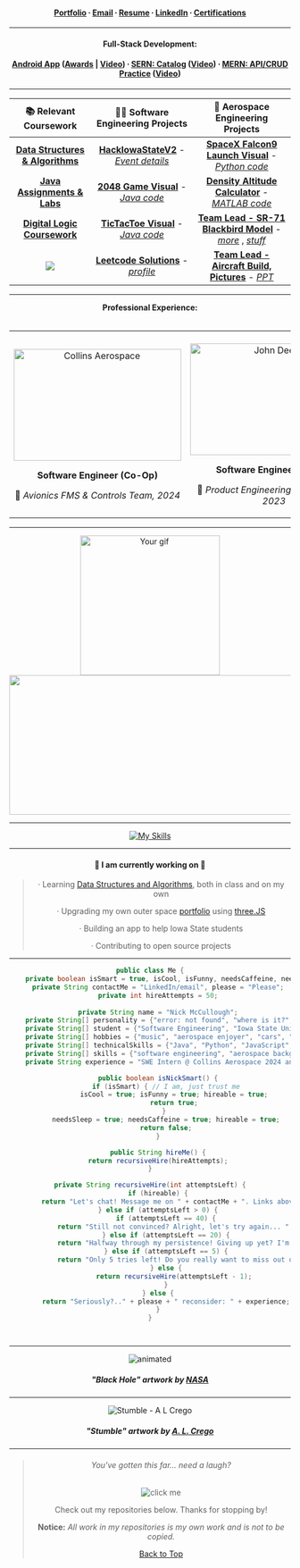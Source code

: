 <!-- <p align="center">
  <img src="https://user-images.githubusercontent.com/91184284/233212165-f45b6b97-c9b6-4aec-8ba5-b64562d7b5a0.gif" alt="animated" />
</p>



_______

-->

<div align="center">

####  [Portfolio](https://mccnick.github.io/) ∙ [Email](mailto:nickmcc@iastate.edu) ∙ [Resume](https://drive.google.com/file/d/1YG5odbzS6yKjkB5AG4blCoKE7mjjN-I-/view?usp=drive_link) ∙ [LinkedIn](https://www.linkedin.com/in/mccnick/) ∙ [Certifications](https://github.com/mccnick/certificates)


_______



<div align="center"> 

#### Full-Stack Development:
  
####  [Android App](https://github.com/mccnick/MovieMagnet) ([Awards](https://drive.google.com/file/d/102cRfdgZHHX7RKtiBY2ifmtN_wIMyMYG/view) | [Video](https://drive.google.com/file/d/1y7Od1rRmp6tVQmu3a-cz0oVwLy3YiD5V/view)) ∙ [SERN: Catalog](https://github.com/mccnick/secoms319_final-project) ([Video](https://drive.google.com/file/d/1nxG3R4IcUu5jWZq0ayOvqRaGrGpQ_DCc/view?usp=drive_link)) ∙ [MERN: API/CRUD Practice](https://github.com/mccnick) ([Video](https://github.com/mccnick))

</div>


_______


| 📚 **Relevant Coursework** |👨‍💻 **Software Engineering Projects** | 🚀 **Aerospace Engineering Projects** 
| :-------------: | :-------------: | :-------------: |
| <a href="https://github.com/mccnick/COMS-228"><b>Data Structures & Algorithms</b></a> |  <a href="https://github.com/TateSamuD/HackISUv2_TNT#hackisuv2">**HackIowaStateV2**</a> - <a href="https://kreativehorizon.com/events/hackisu-v2">*Event details*</a>  | <a href="https://user-images.githubusercontent.com/91184284/232335618-21af470a-1634-4918-bc83-1c0c69ed4133.gif">**SpaceX Falcon9 Launch Visual**</a> - <a href="https://github.com/mccnick/AERE-160/blob/main/SpaceXRocketSimulation.py">*Python code*</a> 
| <a href="https://github.com/mccnick/COMS-227">**Java Assignments & Labs**</a> |  <a href="https://user-images.githubusercontent.com/91184284/232322694-6c8ceb66-9118-4066-a43c-5214a4083cb1.gif">**2048 Game Visual**</a> - <a href="https://github.com/mccnick/COMS-227/tree/main/HW3/HW03/src/hw3">*Java code*</a> |  <a href="https://github.com/mccnick/DensityAltitudeCalculator/blob/main/Nick%20McCullough%20-%20Project%201.pdf">**Density Altitude Calculator**</a> - <a href="https://github.com/mccnick/DensityAltitudeCalculator/blob/main/DensityAltCalc.m">*MATLAB code*</a> 
| <a href="https://github.com/mccnick/CPRE-281">**Digital Logic Coursework**</a> |  <a href="https://user-images.githubusercontent.com/91184284/229703311-da007f9a-ea7c-4629-a577-32b01e902073.gif">**TicTacToe Visual**</a> - <a href="https://github.com/mccnick/TicTacToe/blob/main/TicTacToe/src/zzzTicTacToe/TicTacToe.java">*Java code*</a> |  <a href="https://github.com/mccnick/AERE-161/blob/main/Solidworks%20Final%20Project.pdf">**Team Lead - SR-71 Blackbird Model**</a> - <a href="https://github.com/mccnick/AERE-161/blob/main/Final%20Presentation%20May%201.pdf">*more*</a> , <a href="https://github.com/mccnick/AERE-161/blob/main/ad036e0b97602106e3a33534a5400017.png">*stuff*</a>     
| ![](https://komarev.com/ghpvc/?username=mccnick&color=blue&label=Views+on+Nick's+GitHub:&style=for-the-square)   |  <a href="https://github.com/mccnick/Leetcode-Solutions">**Leetcode Solutions**</a> - <a href="https://leetcode.com/mccnick/">*profile*</a>  |  <a href="https://github.com/mccnick/AERE-160/blob/main/LTA%20pictures.pdf">**Team Lead - Aircraft Build, Pictures**</a> - <a href="https://github.com/mccnick/AERE-160/blob/main/annotated-LTA.pptx.pdf">*PPT*</a>    

_______

<!-- 


Nick notes:
- HD Images.
- Black/White - invert to black if needed.
- Resize, while centered, on iPhone to 7x5 ratio.
- Image art made using Picsart app -> effects -> Color Gradient -> All 0, then Fade effect is set to 55%
-->

<div align="center"> <b>Professional Experience:</b> </div>
<br>

<div align="center">
  <table>
    <tr>
      <td style="text-align: center;">
        <br>
        <img src="https://github.com/mccnick/mccnick/assets/91184284/39fa176d-7377-404f-a094-576038f405fc" alt="Collins Aerospace" width="300" height="200" />
        <br>
         <p align="center"> <b>Software Engineer (Co-Op) </b></p>
        <p align="center"> 🚀 <i>  Avionics FMS & Controls Team, 2024 </i></p>
      </td>
      <td style="text-align: center;">
        <br>
        <img src="https://github.com/mccnick/mccnick/assets/91184284/a57f1900-b33e-43b0-873a-b96a5191298c" alt="John Deere" width="300" height="200"/>
        <br> 
        <p align="center"> <b>Software Engineer (Intern) </b> </p>
         <p align="center"> 🚜 <i>  Product Engineering Team, 2022-2023 </i></p>
      </td>
    </tr>
  </table>
</div>


_______





 <img src="https://user-images.githubusercontent.com/91184284/232395192-d8884757-79af-4b8b-9e43-384513f3672f.gif" alt="Your gif" height="250"/><img src="https://spotify-recently-played-readme.vercel.app/api?user=7iosa6zosbstnzn6jxm1s0qqc&count=3&width=570" height="250" width="670"/>  

 _______

[![My Skills](https://skillicons.dev/icons?i=java,eclipse,py,vscode,react,js,threejs,vue,nodejs,c,cpp,html,css,git,latex)](https://skillicons.dev)

_______

#### <p align="center"> 🌱 I am currently working on 🧠</p> 
> · Learning <a href="https://github.com/mccnick/COMS-228">Data Structures and Algorithms</a>, both in class and on my own
>
> · Upgrading my own outer space <a href="https://mccnick.github.io/">portfolio</a> using [three.JS](https://threejs.org/)
>
> · Building an app to help Iowa State students
>
> · Contributing to open source projects

_______

```java
public class Me {
    private boolean isSmart = true, isCool, isFunny, needsCaffeine, needsSleep, hireable = false;
    private String contactMe = "LinkedIn/email", please = "Please";
    private int hireAttempts = 50;
    
    private String name = "Nick McCullough";
    private String[] personality = {"error: not found", "where is it?", "funny", "motivated", "friendly"};
    private String[] student = {"Software Engineering", "Iowa State University", "expected graduation 2025"};
    private String[] hobbies = {"music", "aerospace enjoyer", "cars", "spoiling doggo", "gaming"};
    private String[] technicalSkills = {"Java", "Python", "JavaScript", "React", "ReactNative", "HTML/CSS", "C/C++"};
    private String[] skills = {"software engineering", "aerospace background", "finance background", "teamwork"};
    private String experience = "SWE Intern @ Collins Aerospace 2024 and SWE Intern @ John Deere 22-23.";

    public boolean isNickSmart() {
        if (isSmart) { // I am, just trust me
            isCool = true; isFunny = true; hireable = true;
            return true;
        } 
        needsSleep = true; needsCaffeine = true; hireable = true;
        return false;
    }

    public String hireMe() {
    return recursiveHire(hireAttempts);
}

private String recursiveHire(int attemptsLeft) {
    if (hireable) {
        return "Let's chat! Message me on " + contactMe + ". Links above :)";
    } else if (attemptsLeft > 0) {
        if (attemptsLeft == 40) {
            return "Still not convinced? Alright, let's try again... " + recursiveHire(attemptsLeft - 1);
        } else if (attemptsLeft == 20) {
            return "Halfway through my persistence! Giving up yet? I'm not. " + recursiveHire(attemptsLeft - 1);
        } else if (attemptsLeft == 5) {
            return "Only 5 tries left! Do you really want to miss out on a great engineer? " + recursiveHire(attemptsLeft - 1);
        } else {
            return recursiveHire(attemptsLeft - 1);
        }
    } else {
        return "Seriously?.." + please + " reconsider: " + experience;
    }
}




```


_______

<p align="center">
  <img src="https://user-images.githubusercontent.com/91184284/235905486-0fc770d0-2506-4322-8ace-ab3ed11d0494.gif" alt="animated" />
</p>

##### <p align="center"> "Black Hole" artwork by <a href="https://www.nasa.gov/feature/goddard/2019/nasa-visualization-shows-a-black-hole-s-warped-world"> NASA</a></p> 
_______

![Stumble - A  L  Crego](https://user-images.githubusercontent.com/91184284/236307031-169c071c-2217-4704-90bc-23f642e0a2ec.gif)

##### <p align="center"> "Stumble" artwork by <a href="https://visual-massage.com/massages/78">A. L. Crego</a></p> 
_______
> ###### You've gotten this far... need a laugh? 
> ![](https://readme-jokes.vercel.app/api "click me")
> 
> Check out my repositories below. Thanks for stopping by!
> 
> **Notice:** *All work in my repositories is my own work and is not to be copied.*
> 
> [Back to Top](https://github.com/mccnick)
>


<!--
**mccnick/mccnick** is a ✨ _special_ ✨ repository because its `README.md` (this file) appears on your GitHub profile.
// <p align="center">text</p>
// ![ezgif com-optimize-3](https://user-images.githubusercontent.com/91184284/233018425-0625985b-379e-4fb4-894c-f9704a6d8907.gif)
// ![ezgif com-video-to-gif-3](https://user-images.githubusercontent.com/91184284/233022270-8d005f6a-aaa8-459a-9321-76ee73c86161.gif)
// ![ezgif com-crop-2](https://user-images.githubusercontent.com/91184284/232549394-da6c3eb5-e05e-44f8-9554-79f6ba9ebf4d.gif)
// github most used programming languages chart (too much jupyter notebook)
![Most Committed Languages](https://github-readme-stats.vercel.app/api/top-langs/?username=mccnick&layout=compact&theme=theme)
// falcon9 gif
![image](https://user-images.githubusercontent.com/91184284/232395192-d8884757-79af-4b8b-9e43-384513f3672f.gif)
// falcon9 centered
<p align="center">
  <img src="https://user-images.githubusercontent.com/91184284/232395192-d8884757-79af-4b8b-9e43-384513f3672f.gif" alt="animated" />
</p>
// spotify
![Nick's recently played](https://spotify-recently-played-readme.vercel.app/api?user=7iosa6zosbstnzn6jxm1s0qqc&count=3&width=900&height=200)
![Spotify recently played](https://spotify-recently-played-readme.vercel.app/api?user=7iosa6zosbstnzn6jxm1s0qqc&count=3)
![finance](https://user-images.githubusercontent.com/91184284/232307962-e49c14f1-5fa5-451e-a068-d00e0ad2bc82.png)
-->

